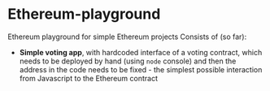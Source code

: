 # Ethereum-playground
Ethereum playground for simple Ethereum projects
Consists of (so far):
* __Simple voting app__, with hardcoded interface of a voting contract, which needs to be deployed by hand (using `node` console) and then the address in the code needs to be fixed - the simplest possible interaction from Javascript to the Ethereum contract
